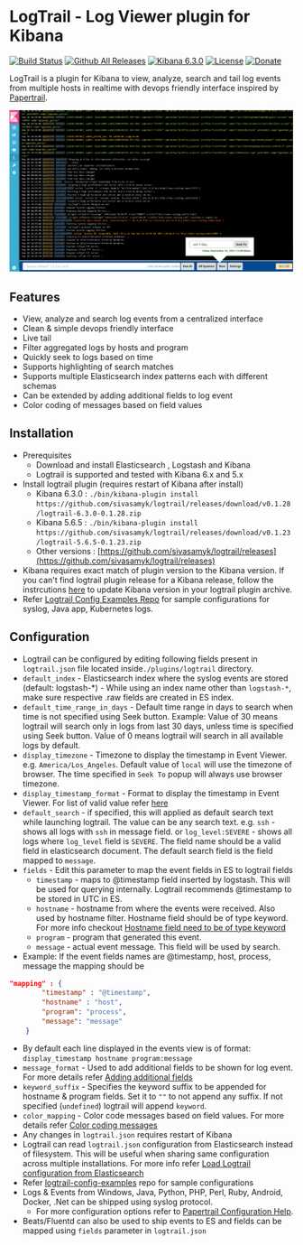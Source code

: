 # LogTrail - Log Viewer plugin for Kibana

[![Build Status](https://travis-ci.org/sivasamyk/logtrail.svg?branch=master)](https://travis-ci.org/sivasamyk/logtrail) [![Github All Releases](https://img.shields.io/github/downloads/sivasamyk/logtrail/total.svg)](https://github.com/sivasamyk/logtrail/releases) [![Kibana 6.3.0](https://img.shields.io/badge/Kibana-v6.3.0-blue.svg)](https://www.elastic.co/downloads/past-releases/kibana-6.3.0)
[![License](https://img.shields.io/github/license/sivasamyk/logtrail.svg)](https://github.com/sivasamyk/logtrail) [![Donate](https://img.shields.io/badge/Donate-PayPal-green.svg)](https://paypal.me/sivasamyk)

LogTrail is a plugin for Kibana to view, analyze, search and tail log events from multiple hosts in realtime with devops friendly interface inspired by [Papertrail](https://papertrailapp.com/).

![Events](screenshot.png)

Features
--------
 - View, analyze and search log events from a centralized interface
 - Clean & simple devops friendly interface
 - Live tail
 - Filter aggregated logs by hosts and program
 - Quickly seek to logs based on time
 - Supports highlighting of search matches
 - Supports multiple Elasticsearch index patterns each with different schemas
 - Can be extended by adding additional fields to log event
 - Color coding of messages based on field values

Installation
------------
- Prerequisites
  - Download and install Elasticsearch , Logstash and Kibana
  - Logtrail is supported and tested with Kibana 6.x and 5.x
- Install logtrail plugin (requires restart of Kibana after install)
  - Kibana 6.3.0 : `./bin/kibana-plugin install https://github.com/sivasamyk/logtrail/releases/download/v0.1.28/logtrail-6.3.0-0.1.28.zip`
  - Kibana 5.6.5 : `./bin/kibana-plugin install https://github.com/sivasamyk/logtrail/releases/download/v0.1.23/logtrail-5.6.5-0.1.23.zip`
  - Other versions : [https://github.com/sivasamyk/logtrail/releases](https://github.com/sivasamyk/logtrail/releases)
- Kibana requires exact match of plugin version to the Kibana version. If you can't find logtrail plugin release for a Kibana release, follow the instrcutions [here](docs/how_to.md#2-update-kibanaversion-in-logtrail-plugin-archive) to update Kibana version in your logtrail plugin archive.
- Refer [Logtrail Config Examples Repo](https://github.com/sivasamyk/logtrail-config-examples) for sample configurations for syslog, Java app, Kubernetes logs.

Configuration
-------------
- Logtrail can be configured by editing following fields present in `logtrail.json` file located inside`./plugins/logtrail` directory.
- `default_index` - Elasticsearch index where the syslog events are stored (default: logstash-*)
      - While using an index name other than `logstash-*`, make sure respective .raw fields are created in ES index.
- `default_time_range_in_days` - Default time range in days to search when time is not specified using Seek button.
    Example: Value of 30 means logtrail will search only in logs from last 30 days, unless time is specified using Seek button.
    Value of 0 means logtrail will search in all available logs by default.
- `display_timezone` - Timezone to display the timestamp in Event Viewer. e.g. `America/Los_Angeles`. Default value of `local` will use the timezone of browser. The time specified in `Seek To` popup will always use browser timezone.
- `display_timestamp_format` - Format to display the timestamp in Event Viewer. For list of valid value refer [here](http://momentjs.com/docs/#/displaying/)
- `default_search` - if specified, this will applied as default search text while launching logtrail. The value can be any search text. e.g. `ssh` - shows all logs with `ssh` in message field. or `log_level:SEVERE` - shows all logs where `log_level` field is `SEVERE`. The field name should be a valid field in elasticsearch document. The default search field is the field mapped to `message`.
- `fields` - Edit this parameter to map the event fields in ES to logtrail fields
    - `timestamp` - maps to @timestamp field inserted by logstash. This will be used for querying internally. Logtrail recommends @timestamp to be stored in UTC in ES.
    - `hostname` - hostname from where the events were received. Also used by hostname filter. Hostname field should be of type keyword. For more info checkout [Hostname field need to be of type keyword](docs/how_to.md#1-hostname-field-need-to-be-of-type-keyword)
    - `program` - program that generated this event.
    - `message` - actual event message. This field will be used by search.
- Example:  If the event fields names are @timestamp, host, process, message the mapping should be
```json
"mapping" : {
        "timestamp" : "@timestamp",
        "hostname" : "host",
        "program": "process",
        "message": "message"
    }
```
- By default each line displayed in the events view is of format:
  `display_timestamp hostname program:message`
- `message_format` - Used to add additional fields to be shown for log event. For more details refer [Adding additional fields](docs/add_fields.md)
- `keyword_suffix` - Specifies the keyword suffix to be appended for hostname & program fields. Set it to `""` to not append any suffix. If not specified (`undefined`) logtrail will append `keyword`.
- `color_mapping` - Color code messages based on field values. For more details refer [Color coding messages](docs/color_mapping.md)
- Any changes in `logtrail.json` requires restart of Kibana
- Logtrail can read `logtrail.json` configuration from Elasticsearch instead of filesystem. This will be useful when sharing same configuration across multiple installations. For more info refer [Load Logtrail configuration from Elasticsearch](https://github.com/sivasamyk/logtrail/blob/master/docs/how_to.md#3-load-logtrail-configuration-from-elasticsearch)
- Refer [logtrail-config-examples](https://github.com/sivasamyk/logtrail-config-examples) repo for sample configurations 
- Logs & Events from Windows, Java, Python, PHP, Perl, Ruby, Android, Docker, .Net can be shipped using syslog protocol.
  - For more configuration options refer to [Papertrail Configuration Help](http://help.papertrailapp.com/).
- Beats/Fluentd can also be used to ship events to ES and fields can be mapped using `fields` parameter in `logtrail.json`